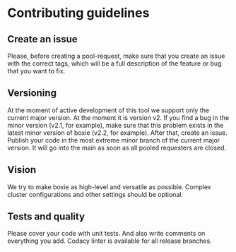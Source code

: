 # Contributing guidelines

## Create an issue

Please, before creating a pool-request, make sure that you create an issue with the correct tags, which will be a full description of the feature or bug that you want to fix.

## Versioning

At the moment of active development of this tool we support only the current major version. At the moment it is version v2. If you find a bug in the minor version (v2.1, for example), make sure that this problem exists in the latest minor version of boxie (v2.2, for example). After that, create an issue. <br>
Publish your code in the most extreme minor branch of the current major version. It will go into the main as soon as all pooled requesters are closed.

## Vision

We try to make boxie as high-level and versatile as possible. Complex cluster configurations and other settings should be optional.

## Tests and quality

Please cover your code with unit tests. And also write comments on everything you add. Codacy linter is available for all release branches.